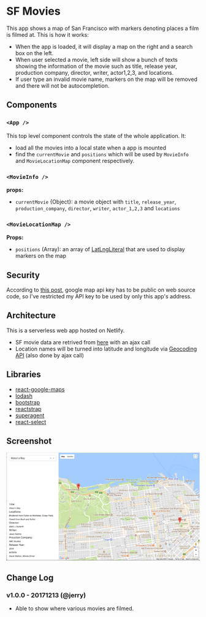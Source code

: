 # SF Movies

This app shows a map of San Francisco with markers denoting places a film is filmed at. This is how it works:

- When the app is loaded, it will display a map on the right and a search box on the left.
- When user selected a movie, left side will show a bunch of texts showing the information of the movie such as title, release year, production company, director, writer, actor1,2,3, and locations.
- If user type an invalid movie name, markers on the map will be removed and there will not be autocompletion.

## Components

### `<App />`

This top level component controls the state of the whole application. It:

- load all the movies into a local state when a app is mounted
- find the `currentMovie` and `positions` which will be used by `MovieInfo` and `MovieLocationMap` component respectively.

### `<MovieInfo />`

**props:**

- `currentMovie` {Object}: a movie object with `title`, `release_year`, `production_company`, `director`, `writer`, `actor_1,2,3` and `locations`

### `<MovieLocationMap />`

**Props:**

- `positions` (Array<LatLngLiteral>): an array of [LatLngLiteral](https://developers.google.com/maps/documentation/javascript/3.exp/reference#LatLngLiteral) that are used to display markers on the map

## Security

According to [this post](https://stackoverflow.com/a/39625963/2599541), google map api key has to be public on web source code, so I've restricted my API key to be used by only this app's address.

## Architecture

This is a serverless web app hosted on Netlify.

- SF movie data are retrived from [here](https://data.sfgov.org/resource/wwmu-gmzc.json) with an ajax call
- Location names will be turned into latitude and longitude via [Geocoding API](https://developers.google.com/maps/documentation/geocoding/intro) (also done by ajax call)

## Libraries

- [react-google-maps](https://tomchentw.github.io/react-google-maps/#introduction)
- [lodash](https://lodash.com/docs/4.17.4)
- [bootstrap](https://getbootstrap.com/)
- [reactstrap](https://reactstrap.github.io/)
- [superagent](https://github.com/visionmedia/superagent)
- [react-select](https://github.com/JedWatson/react-select)

## Screenshot

![SF Movies](screenshot.png)


## Change Log

### v1.0.0 - 20171213 (@jerry)
* Able to show where various movies are filmed.
